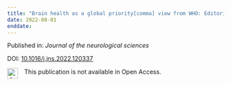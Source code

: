 ```yaml
---
title: "Brain health as a global priority[comma] view from WHO: Editorial from the World Federation of Neurology."
date: 2022-08-01
enddate:
---
```


Published in: *Journal of the neurological sciences*

DOI: [10.1016/j.jns.2022.120337](https://doi.org/10.1016/j.jns.2022.120337)

<img src="https://upload.wikimedia.org/wikipedia/commons/thumb/0/0e/Closed_Access_logo_transparent.svg/1200px-Closed_Access_logo_transparent.svg.png" alt="drawing" width="25" align="left"/> &nbsp;&nbsp;&nbsp;This publication is not available in Open Access.


